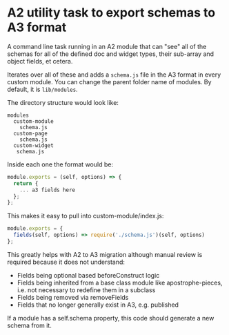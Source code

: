# A2 utility task to export schemas to A3 format

A command line task running in an A2 module that can "see" all of the schemas for all of the defined doc and widget types, their sub-array and object fields, et cetera.

Iterates over all of these and adds a `schema.js` file in the A3 format in every custom module. You can change the parent folder name of modules. By default, it is `lib/modules`.

The directory structure would look like:

```
modules
  custom-module
    schema.js
  custom-page
    schema.js
  custom-widget
   schema.js
```

Inside each one the format would be:

```js
module.exports = (self, options) => {
  return {
    ... a3 fields here
  };
};
```

This makes it easy to pull into custom-module/index.js:

```js
module.exports = {
  fields(self, options) => require('./schema.js')(self, options)
};
```

This greatly helps with A2 to A3 migration although manual review is required because it does not understand:

- Fields being optional based beforeConstruct logic
- Fields being inherited from a base class module like apostrophe-pieces, i.e. not necessary to redefine them in a subclass
- Fields being removed via removeFields
- Fields that no longer generally exist in A3, e.g. published

If a module has a self.schema property, this code should generate a new schema from it.